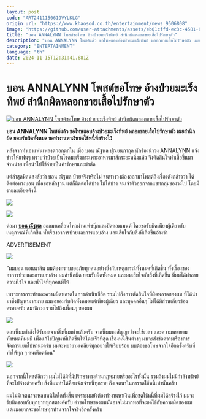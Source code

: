 ```yaml
---
layout: post
code: "ART2411150619VYLKLG"
origin_url: "https://www.khaosod.co.th/entertainment/news_9506808"
image: "https://github.com/user-attachments/assets/eb01cffd-ec3c-4581-82a9-7c9e82d272fb"
title: "บอน ANNALYNN โพสต์ขอโทษ อ้างป่วยมะเร็งทิพย์ สำนึกผิดหลอกขายเสื้อไปรักษาตัว"
description: "บอน ANNALYNN โพสต์แล้ว ขอโทษแอบอ้างป่วยมะเร็งทิพย์ หลอกขายเสื้อไปรักษาตัว เผยสำนึกผิด ยอมรับผิดทั้งหมด ขอทำงานหาเงินชดใช้หนี้ที่สร้างไว้"
category: "ENTERTAINMENT"
language: "th"
date: 2024-11-15T12:31:41.681Z
---
```


# บอน ANNALYNN โพสต์ขอโทษ อ้างป่วยมะเร็งทิพย์ สำนึกผิดหลอกขายเสื้อไปรักษาตัว

[![บอน ANNALYNN โพสต์ขอโทษ อ้างป่วยมะเร็งทิพย์ สำนึกผิดหลอกขายเสื้อไปรักษาตัว](https://www.khaosod.co.th/wpapp/uploads/2024/11/ANNALYNN4548-1.jpg "บอน ANNALYNN โพสต์ขอโทษ อ้างป่วยมะเร็งทิพย์ สำนึกผิดหลอกขายเสื้อไปรักษาตัว")](https://www.khaosod.co.th/wpapp/uploads/2024/11/ANNALYNN4548-1.jpg)

**บอน ANNALYNN โพสต์แล้ว ขอโทษแอบอ้างป่วยมะเร็งทิพย์ หลอกขายเสื้อไปรักษาตัว เผยสำนึกผิด ยอมรับผิดทั้งหมด ขอทำงานหาเงินชดใช้หนี้ที่สร้างไว้**

หลังจากทำเอาแฟนเพลงตกอกตกใน เมื่อ บอน ณัฐพล ปุณยนภากุล นักร้องนำวง ANNALYNN แจ้งข่าวให้แฟนๆ ทราบว่าป่วยเป็นโรคมะเร็งกระเพาะอาหารมาสักระยะหนึ่งแล้ว จึงตัดสินใจทำเสื้อขึ้นมาจำหน่าย เพื่อนำไปใช้จ่ายเป็นค่ารักษาและผ่าตัด

แต่ล่าสุดมีคนสงสัยว่า บอน ณัฐพล ป่วยจริงหรือไม่ จนทางวงต้องออกมาโพสต์ถึงเรื่องดังกล่าวว่า ได้ติดต่อทางบอน เพื่อขอหลักฐาน แต่ก็ติดต่อได้บ้าง ไม่ได้บ้าง จนเจ้าตัวออกจากแชทกลุ่มของวงไป โดยมีรายละเอียดดังนี้

[![](https://www.khaosod.co.th/wpapp/uploads/2024/11/ANNALYNN4548-3.png)](https://www.khaosod.co.th/wpapp/uploads/2024/11/ANNALYNN4548-3.png)

[![](https://www.khaosod.co.th/wpapp/uploads/2024/11/ANNALYNN4548-1.png)](https://www.khaosod.co.th/wpapp/uploads/2024/11/ANNALYNN4548-1.png)

ต่อมา [**บอน ณัฐพล**](https://www.facebook.com/bonne.bonbons) ออกมาเคลื่อนไหวผ่านเฟซบุ๊กและปิดคอมเมนต์ โดยขอรับผิดเพียงผู้เดียวกับเหตุการณ์ที่เกิดขึ้น ทั้งเรื่องอาการป่วยและการแอบอ้าง และเสียใจกับสิ่งที่เกิดขึ้นอ้างว่า

ADVERTISEMENT

[![](https://www.khaosod.co.th/wpapp/uploads/2024/11/ANNALYNN4548-2.png)](https://www.khaosod.co.th/wpapp/uploads/2024/11/ANNALYNN4548-2.png)

“ผมบอน แอนนาลิน ผมต้องกราบขออภัยทุกคนอย่างยิ่งกับเหตุการณ์ทั้งหมดที่เกิดขึ้น ทั้งเรื่องของอาการป่วยและการแอบอ้าง ผมสำนึกผิด ยอมรับผิดทั้งหมด และผมเสียใจกับสิ่งที่เกิดขึ้น ที่ผมได้ทำลายความไว้ใจ และน้ำใจที่ทุกคนมีให้

เพราะการกระทำและความผิดพลาดในการดำเนินชีวิต รวมไปถึงการตัดสินใจที่ผิดพลาดของผม ที่ได้นำมาซึ่งปัญหามากมาย ผมขอยอมรับผิดทั้งหมดแต่เพียงผู้เดียว และบุคคลอื่นๆ ไม่ได้มีส่วนเกี่ยวข้อง ครอบครัว สมาชิกวง รวมไปถึงเพื่อนๆ ของผม

[![](https://www.khaosod.co.th/wpapp/uploads/2024/11/ANNALYNN4548-7.jpg)](https://www.khaosod.co.th/wpapp/uploads/2024/11/ANNALYNN4548-7.jpg)

ตอนนี้ผมกำลังได้รับผลจากสิ่งที่ผมทำแล้วครับ จากนี้ผมขอสัญญาว่าจะใช้เวลา และความพยายามทั้งหมดที่ผมมี เพื่อแก้ไขปัญหาที่เกิดขึ้นให้โดยเร็วที่สุด เรื่องหนี้สินต่างๆ ผมจะส่งข้อความเรื่องการจัดการแยกไปหานะครับ ผมจะพยายามเคลียร์ทุกอย่างให้เรียบร้อย ผมต้องขอโทษจากใจอีกครั้งครับที่ทำให้ทุก ๆ คนเดือดร้อน”

[![](https://www.khaosod.co.th/wpapp/uploads/2024/11/ANNALYNN4548-2.jpg)](https://www.khaosod.co.th/wpapp/uploads/2024/11/ANNALYNN4548-2.jpg)

นอกจากนี้โพสต์อีกว่า ผมไม่ได้มีที่มีปรึกษาทางด้านกฏหมายหรืออะไรทั้งนั้น รวมถึงผมไม่มีกำลังทรัพย์ที่จะไปจ้างด้วยครับ สิ่งที่ผมทำได้คือเเจ้งเจ้าหนี้ทุกราย ถึงเจตนาในการชดใช้หนี้เท่านั้นครับ

ผมไม่มีเจตนาจะหลบหนีใดใดทั้งสิ้น เพราะผมยังต้องทำงานหาเงินเพื่อชดใช้หนี้ที่ผมได้สร้างไว้ ผมจะรับผิดชอบกับทุกบาททุกสตางค์ครับ คำขอโทษของผมมันอาจไม่มากพอที่จะชดใช้กับความผิดของผม เเต่ผมอยากจะขอโทษทุกท่านจากใจจริงอีกครั้งครับ